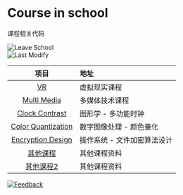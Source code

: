 # Course in school
课程相关代码

![Leave School][leaving-date:badge]  
![Last Modify][last-modify:badge]

[email:badge]: https://img.shields.io/badge/mail-ohtoai.choo@gmail.com-blue.svg?&style=for-the-badge
[email]: mailto:ohtoai.choo@gmail.com?subject=Feedback&body=This%20is%20a%20test%20feedback.
[leaving-date:badge]: https://img.shields.io/badge/leave-430_days-green.svg?&style=for-the-badge
[last-modify:badge]: https://img.shields.io/badge/last--modify-2022--08--27_14:50:44-orange.svg?&style=for-the-badge

|项目|地址|
|:-:|:--|
|[VR](course/virtual-reality-course)|虚拟现实课程|
|[Multi Media](course/multi-media-course)|多媒体技术课程|
|[Clock Contrast](course/clock-contrast)|图形学 - 多功能时钟|
|[Color Quantization](course/color-quantization)|数字图像处理  - 颜色量化|
|[Encryption Design](course/design-of-file-encryption-algorithm)|操作系统 - 文件加密算法设计|
|[其他课程](course/school-course-archives)|其他课程资料|
|[其他课程2](course/school-part-course)|其他课程资料|

[![Feedback][email:badge]][email]
